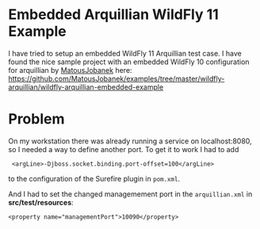 Embedded Arquillian WildFly 11 Example
===

I have tried to setup an embedded WildFly 11 Arquillian test case. I have found the nice sample project with an embedded WildFly 10 configuration for arquillian by [MatousJobanek](https://github.com/MatousJobanek) here: 
<https://github.com/MatousJobanek/examples/tree/master/wildfly-arquillian/wildfly-arquillian-embedded-example>

Problem
===

On my workstation there was already running a service on localhost:8080, so I needed a way to define another port. To get it to work I had to add 

     <argLine>-Djboss.socket.binding.port-offset=100</argLine>
     
to the configuration of the Surefire plugin in `pom.xml`.

And I had to set the changed managemement port in the `arquillian.xml` in **src/test/resources**:

    <property name="managementPort">10090</property>  
